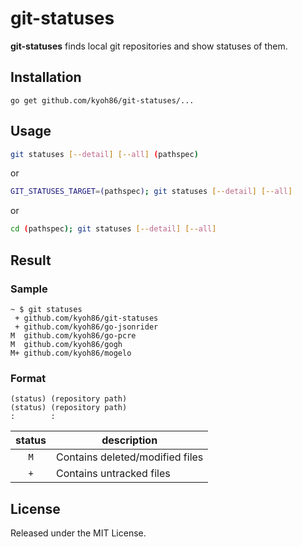 git-statuses
=====

**git-statuses** finds local git repositories and show statuses of them.

## Installation

`go get github.com/kyoh86/git-statuses/...`

## Usage

```sh
git statuses [--detail] [--all] (pathspec)
```

or

```sh
GIT_STATUSES_TARGET=(pathspec); git statuses [--detail] [--all]
```

or

```sh
cd (pathspec); git statuses [--detail] [--all]
```

## Result

### Sample
```
~ $ git statuses
 + github.com/kyoh86/git-statuses
 + github.com/kyoh86/go-jsonrider
M  github.com/kyoh86/go-pcre
M  github.com/kyoh86/gogh
M+ github.com/kyoh86/mogelo
```

### Format
```
(status) (repository path)
(status) (repository path)
:        :
```

|status|description                     |
|:----:|--------------------------------|
|`M`   |Contains deleted/modified files |
|`+`   |Contains untracked files        |

## License

Released under the MIT License.

